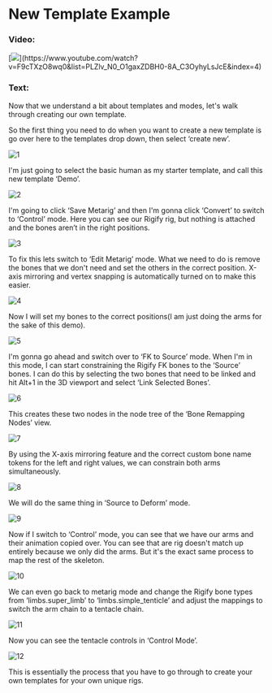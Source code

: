 # New Template Example
### Video:
[![](https://blender-tools-documentation.s3.amazonaws.com/ue-to-rigify/videos/thumbnails/new_template_example.png?)](https://www.youtube.com/watch?v=F9cTXzO8wq0&list=PLZlv_N0_O1gaxZDBH0-8A_C3OyhyLsJcE&index=4)

### Text:
Now that we understand a bit about templates and modes, let's walk through creating our own template.

So the first thing you need to do when you want to create a new template is go over here to the templates drop down, then select ‘create new’.

![1](https://blender-tools-documentation.s3.amazonaws.com/ue-to-rigify/images/new_template_example/1.png)

I'm just going to select the basic human as my starter template, and call this new template ‘Demo’.

![2](https://blender-tools-documentation.s3.amazonaws.com/ue-to-rigify/images/new_template_example/2.png)

I'm going to click ‘Save Metarig’ and then I'm gonna click ‘Convert’ to switch to ‘Control’ mode. Here you can see our Rigify rig, but nothing is attached and the bones aren’t in the right positions.

![3](https://blender-tools-documentation.s3.amazonaws.com/ue-to-rigify/images/new_template_example/3.png)

To fix this lets switch to ‘Edit Metarig’ mode.  What we need to do is remove the bones that we don't need and set the others in the correct position. X-axis mirroring and vertex snapping is automatically turned on to make this easier.

![4](https://blender-tools-documentation.s3.amazonaws.com/ue-to-rigify/images/new_template_example/4.png)

Now I will set my bones to the correct positions(I am just doing the arms for the sake of this demo).

![5](https://blender-tools-documentation.s3.amazonaws.com/ue-to-rigify/images/new_template_example/5.png)

I'm gonna go ahead and switch over to ‘FK to Source’ mode. When I'm in this mode, I can start constraining the Rigify FK bones to the ‘Source’ bones.  I can do this by selecting the two bones that need to be linked and hit Alt+1 in the 3D viewport and select ‘Link Selected Bones’.

![6](https://blender-tools-documentation.s3.amazonaws.com/ue-to-rigify/images/new_template_example/6.png)

This creates these two nodes in the node tree of the ‘Bone Remapping Nodes’ view.

![7](https://blender-tools-documentation.s3.amazonaws.com/ue-to-rigify/images/new_template_example/7.png)

By using the X-axis mirroring feature and the correct custom bone name tokens for the left and right values, we can constrain both arms simultaneously.

![8](https://blender-tools-documentation.s3.amazonaws.com/ue-to-rigify/images/new_template_example/8.png)

We will do the same thing in ‘Source to Deform’ mode.

![9](https://blender-tools-documentation.s3.amazonaws.com/ue-to-rigify/images/new_template_example/9.png)

Now if I switch to ‘Control’ mode, you can see that we have our arms and their animation copied over. You can see that are rig doesn't match up entirely because we only did the arms. But it's the exact same process to map the rest of the skeleton.

![10](https://blender-tools-documentation.s3.amazonaws.com/ue-to-rigify/images/new_template_example/10.png)

We can even go back to metarig mode and change the Rigify bone types from ‘limbs.super_limb’ to ‘limbs.simple_tenticle’ and adjust the mappings to switch the arm chain to a tentacle chain.

![11](https://blender-tools-documentation.s3.amazonaws.com/ue-to-rigify/images/new_template_example/11.png)

Now you can see the tentacle controls in ‘Control Mode’.

![12](https://blender-tools-documentation.s3.amazonaws.com/ue-to-rigify/images/new_template_example/12.png)

This is essentially the process that you have to go through to create your own templates for your own unique rigs.

